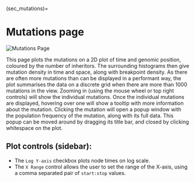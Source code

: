 (sec_mutations)=

# Mutations page

![Mutations Page](tsbrowse:example.tsbrowse:mutations)

This page plots the mutations on a 2D plot of time and genomic position, coloured
by the number of inheritors. The surrounding
histograms then give mutation density in time and space, along with breakpoint density.
As there are often more mutations than can be displayed in a performant way, the plot
summarises the data on a discrete grid when there are more than 1000 mutations in the view.
Zooming in (using the mouse wheel or top right controls) will show the individual mutations.
Once the individual mutations are displayed, hovering over one will show a tooltip with
more information about the mutation. Clicking the mutation will open a popup window with
the population frequency of the mutation, along with its full data. This popup can be
moved around by dragging its title bar, and closed by clicking whitespace on the plot.

## Plot controls (sidebar):
* The `Log Y-axis` checkbox plots node times on log scale.
* The `X Range` control allows the user to set the range of the X-axis, using a comma separated pair of `start:stop` values.